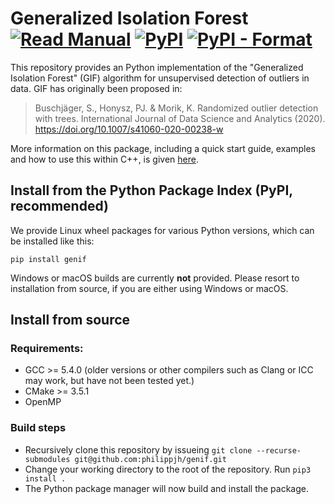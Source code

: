 # Generalized Isolation Forest [![Read Manual](https://img.shields.io/badge/read-manual-informational)](https://philippjh.github.io/genif/) [![PyPI](https://img.shields.io/pypi/v/genif)](https://pypi.org/project/genif/) [![PyPI - Format](https://img.shields.io/pypi/format/genif)](https://pypi.org/project/genif/)

This repository provides an Python implementation of the "Generalized Isolation Forest" (GIF) algorithm for unsupervised detection of outliers in data. 
GIF has originally been proposed in:

> Buschjäger, S., Honysz, PJ. & Morik, K. Randomized outlier detection with trees. International Journal of Data Science and Analytics (2020). https://doi.org/10.1007/s41060-020-00238-w

More information on this package, including a quick start guide, examples and how to use this within C++, is given [here](https://philippjh.github.io/genif/).

## Install from the Python Package Index (PyPI, recommended)

We provide Linux wheel packages for various Python versions, which can be installed like this:

```
pip install genif
```

Windows or macOS builds are currently **not** provided. Please resort to installation from source, if you are either using Windows or macOS.

## Install from source

### Requirements:

- GCC >= 5.4.0 (older versions or other compilers such as Clang or ICC may work, but have not been tested yet.)
- CMake >= 3.5.1
- OpenMP

### Build steps

- Recursively clone this repository by issueing `git clone --recurse-submodules git@github.com:philippjh/genif.git`
- Change your working directory to the root of the repository. Run `pip3 install .`
- The Python package manager will now build and install the package.